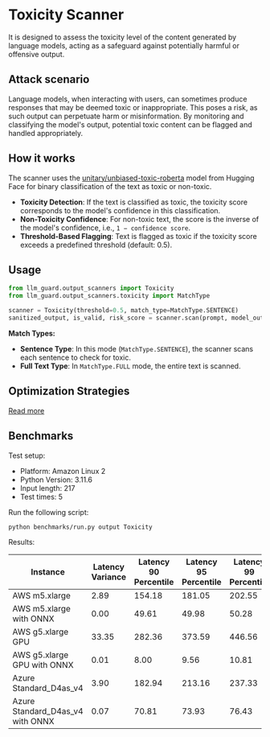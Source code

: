 # Toxicity Scanner

It is designed to assess the toxicity level of the content generated by language models, acting as a safeguard against
potentially harmful or offensive output.

## Attack scenario

Language models, when interacting with users, can sometimes produce responses that may be deemed toxic or inappropriate.
This poses a risk, as such output can perpetuate harm or misinformation. By monitoring and classifying the model's
output, potential toxic content can be flagged and handled appropriately.

## How it works

The scanner uses the [unitary/unbiased-toxic-roberta](https://huggingface.co/unitary/unbiased-toxic-roberta) model from Hugging Face for binary classification of the text as toxic or non-toxic.

- **Toxicity Detection**: If the text is classified as toxic, the toxicity score corresponds to the model's confidence in this classification.
- **Non-Toxicity Confidence**: For non-toxic text, the score is the inverse of the model's confidence, i.e., `1 − confidence score`.
- **Threshold-Based Flagging**: Text is flagged as toxic if the toxicity score exceeds a predefined threshold (default: 0.5).

## Usage

```python
from llm_guard.output_scanners import Toxicity
from llm_guard.output_scanners.toxicity import MatchType

scanner = Toxicity(threshold=0.5, match_type=MatchType.SENTENCE)
sanitized_output, is_valid, risk_score = scanner.scan(prompt, model_output)
```

**Match Types:**

- **Sentence Type**: In this mode (`MatchType.SENTENCE`), the scanner scans each sentence to check for toxic.
- **Full Text Type**: In `MatchType.FULL` mode, the entire text is scanned.

## Optimization Strategies

[Read more](../usage/optimization.md)

## Benchmarks

Test setup:

- Platform: Amazon Linux 2
- Python Version: 3.11.6
- Input length: 217
- Test times: 5

Run the following script:

```sh
python benchmarks/run.py output Toxicity
```

Results:

| Instance                         | Latency Variance | Latency 90 Percentile | Latency 95 Percentile | Latency 99 Percentile | Average Latency (ms) | QPS      |
|----------------------------------|------------------|-----------------------|-----------------------|-----------------------|----------------------|----------|
| AWS m5.xlarge                    | 2.89             | 154.18                | 181.05                | 202.55                | 100.40               | 2161.43  |
| AWS m5.xlarge with ONNX          | 0.00             | 49.61                 | 49.98                 | 50.28                 | 48.77                | 4449.47  |
| AWS g5.xlarge GPU                | 33.35            | 282.36                | 373.59                | 446.56                | 99.57                | 2179.37  |
| AWS g5.xlarge GPU with ONNX      | 0.01             | 8.00                  | 9.56                  | 10.81                 | 4.85                 | 44719.38 |
| Azure Standard_D4as_v4           | 3.90             | 182.94                | 213.16                | 237.33                | 118.62               | 1829.38  |
| Azure Standard_D4as_v4 with ONNX | 0.07             | 70.81                 | 73.93                 | 76.43                 | 61.40                | 3534.14  |
